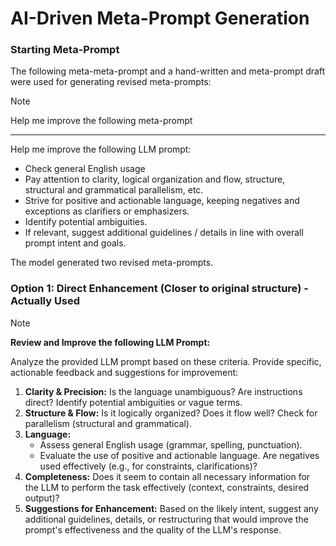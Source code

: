 # AI-Driven Meta-Prompt Generation

### Starting Meta-Prompt

The following meta-meta-prompt and a hand-written and meta-prompt draft were used for generating revised meta-prompts:

>[!Note]
>
>Help me improve the following meta-prompt
>
>---
>
>Help me improve the following LLM prompt:
>- Check general English usage
>- Pay attention to clarity, logical organization and flow, structure, structural and grammatical parallelism, etc.
>- Strive for positive and actionable language, keeping negatives and exceptions as clarifiers or emphasizers.
>- Identify potential ambiguities.
>- If relevant, suggest additional guidelines / details in line with overall prompt intent and goals.

The model generated two revised meta-prompts.

### Option 1: Direct Enhancement (Closer to original structure) - Actually Used

>[!Note]
>
> **Review and Improve the following LLM Prompt:**  
>
>Analyze the provided LLM prompt based on these criteria. Provide specific, actionable feedback and suggestions for improvement:  
>1. **Clarity & Precision:** Is the language unambiguous? Are instructions direct? Identify potential ambiguities or vague terms.  
>2. **Structure & Flow:** Is it logically organized? Does it flow well? Check for parallelism (structural and grammatical).  
>3. **Language:**  
>    * Assess general English usage (grammar, spelling, punctuation).  
>    * Evaluate the use of positive and actionable language. Are negatives used effectively (e.g., for constraints, clarifications)?  
>1. **Completeness:** Does it seem to contain all necessary information for the LLM to perform the task effectively (context, constraints, desired output)?  
>2. **Suggestions for Enhancement:** Based on the likely intent, suggest any additional guidelines, details, or restructuring that would improve the prompt's effectiveness and the quality of the LLM's response.


